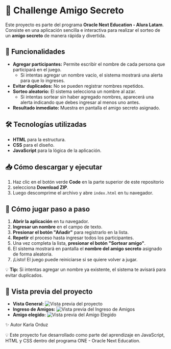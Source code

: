 # 🎁 Challenge Amigo Secreto

Este proyecto es parte del programa **Oracle Next Education - Alura Latam**.  
Consiste en una aplicación sencilla e interactiva para realizar el sorteo de un **amigo secreto** de manera rápida y divertida.

## 🚀 Funcionalidades
- **Agregar participantes:** Permite escribir el nombre de cada persona que participará en el juego.
  - Si intentas agregar un nombre vacío, el sistema mostrará una alerta para que lo ingreses.  
- **Evitar duplicados:** No se pueden registrar nombres repetidos.
- **Sorteo aleatorio:** El sistema selecciona un nombre al azar.
  - Si intentas sortear sin haber agregado nombres, aparecerá una alerta indicando que debes ingresar al menos uno antes.  
- **Resultado inmediato:** Muestra en pantalla el amigo secreto asignado.

## 🛠️ Tecnologías utilizadas
- **HTML** para la estructura.
- **CSS** para el diseño.
- **JavaScript** para la lógica de la aplicación.

## 📥 Cómo descargar y ejecutar
1. Haz clic en el botón verde **Code** en la parte superior de este repositorio 
2. selecciona **Download ZIP**.  
3. Luego descomprime el archivo y abre `index.html` en tu navegador.

## 📖 Cómo jugar paso a paso
1. **Abrir la aplicación** en tu navegador.
2. **Ingresar un nombre** en el campo de texto.
3. **Presionar el botón "Añadir"** para registrarlo en la lista.
4. **Repetir** el proceso hasta ingresar todos los participantes.
5. Una vez completa la lista, **presionar el botón "Sortear amigo"**.
6. El sistema mostrará en pantalla el **nombre del amigo secreto** asignado de forma aleatoria.
7. ¡Listo! El juego puede reiniciarse si se quiere volver a jugar.

💡 **Tip:** Si intentas agregar un nombre ya existente, el sistema te avisará para evitar duplicados.


## 📸 Vista previa del proyecto
- **Vista General:**
![Vista previa del proyecto](assets/juego-general.png)
- **Ingreso de Amigos:**
![Vista previa del Ingreso de Amigos](assets/ingreso-de-amigos.png)
- **Amigo elegido:**
![Vista previa del Amigo Elegido](assets/amigo-elegido.png)


✨ Autor
Karla Orduz

💡 Este proyecto fue desarrollado como parte del aprendizaje en JavaScript, HTML y CSS dentro del programa ONE - Oracle Next Education.

